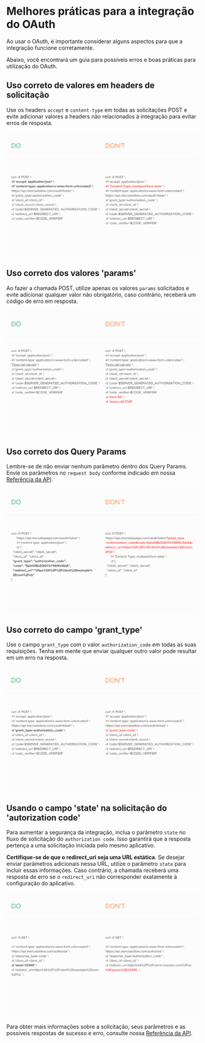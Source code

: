 # Melhores práticas para a integração do OAuth

Ao usar o OAuth, é importante considerar alguns aspectos para que a integração funcione corretamente.

Abaixo, você encontrará um guia para possíveis erros e boas práticas para utilização do OAuth.

## Uso correto de valores em headers de solicitação

Use os headers `accept` e `content-type` em todas as solicitações POST e evite adicionar valores a headers não relacionados à integração para evitar erros de resposta.

![oauth_header](/images/oauth/oauth_header.png)

## Uso correto dos valores 'params'

Ao fazer a chamada POST, utilize apenas os valores `params` solicitados e evite adicionar qualquer valor não obrigatório, caso contrário, receberá um código de erro em resposta.

![oauth_params](/images/oauth/oauth-1.png)


## Uso correto dos Query Params

Lembre-se de não enviar nenhum parâmetro dentro dos Query Params. Envie os parâmetros no `request body` conforme indicado em nossa [Referência da API](/developers/pt/reference/oauth/_oauth_token/post).

![oauth_queryparams](/images/oauth/oauth_queryparams_v2.png)

## Uso correto do campo 'grant_type'

Use o campo `grant_type` com o valor `authorization_code` em todas as suas requisições. Tenha em mente que enviar qualquer outro valor pode resultar em um erro na resposta.

![oauth_grant_type](/images/oauth/oauth_granttype_v2.png)

## Usando o campo 'state' na solicitação do 'autorization code'

Para aumentar a segurança da integração, inclua o parâmetro `state` no fluxo de solicitação do `authorization code`. Isso garantirá que a resposta pertença a uma solicitação iniciada pelo mesmo aplicativo.

**Certifique-se de que o redirect_uri seja uma URL estática**. Se desejar enviar parâmetros adicionais nessa URL, utilize o parâmetro `state` para incluir essas informações. Caso contrário, a chamada receberá uma resposta de erro se o `redirect_uri` não corresponder exatamente à configuração do aplicativo.

![oauth_state](/images/oauth/oauth_state_v4.png)

Para obter mais informações sobre a solicitação, seus parâmetros e as possíveis respostas de sucesso e erro, consulte nossa [Referência da API](/developers/pt/reference/oauth/_oauth_token/post).